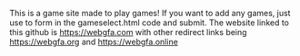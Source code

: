 This is a game site made to play games! If you want to add any games, just use to form in the gameselect.html code and submit. The website linked to this github is https://webgfa.com
with other redirect links being https://webgfa.org and https://webgfa.online
